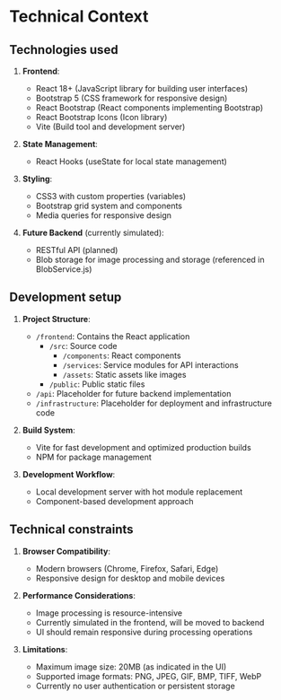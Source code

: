 # Technical Context

## Technologies used
1. **Frontend**:
   - React 18+ (JavaScript library for building user interfaces)
   - Bootstrap 5 (CSS framework for responsive design)
   - React Bootstrap (React components implementing Bootstrap)
   - React Bootstrap Icons (Icon library)
   - Vite (Build tool and development server)

2. **State Management**:
   - React Hooks (useState for local state management)

3. **Styling**:
   - CSS3 with custom properties (variables)
   - Bootstrap grid system and components
   - Media queries for responsive design

4. **Future Backend** (currently simulated):
   - RESTful API (planned)
   - Blob storage for image processing and storage (referenced in BlobService.js)

## Development setup
1. **Project Structure**:
   - `/frontend`: Contains the React application
     - `/src`: Source code
       - `/components`: React components
       - `/services`: Service modules for API interactions
       - `/assets`: Static assets like images
     - `/public`: Public static files
   - `/api`: Placeholder for future backend implementation
   - `/infrastructure`: Placeholder for deployment and infrastructure code

2. **Build System**:
   - Vite for fast development and optimized production builds
   - NPM for package management

3. **Development Workflow**:
   - Local development server with hot module replacement
   - Component-based development approach

## Technical constraints
1. **Browser Compatibility**:
   - Modern browsers (Chrome, Firefox, Safari, Edge)
   - Responsive design for desktop and mobile devices

2. **Performance Considerations**:
   - Image processing is resource-intensive
   - Currently simulated in the frontend, will be moved to backend
   - UI should remain responsive during processing operations

3. **Limitations**:
   - Maximum image size: 20MB (as indicated in the UI)
   - Supported image formats: PNG, JPEG, GIF, BMP, TIFF, WebP
   - Currently no user authentication or persistent storage
